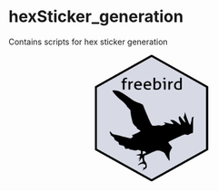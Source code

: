 # hexSticker_generation
Contains scripts for hex sticker generation

<p align = "center">
<img src = "freebird.png" width = "200" height = "225" />
</p>

